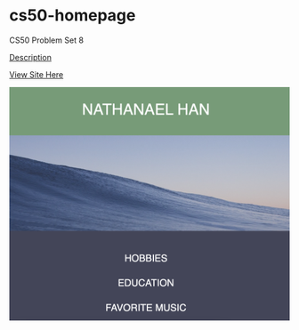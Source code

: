 # cs50-homepage
CS50 Problem Set 8



[Description](https://cs50.harvard.edu/extension/2023/spring/psets/8/homepage/)

[View Site Here](https://nathanael-han.github.io/cs50-homepage/index.html)


![Alt Text](https://github.com/nathanael-han/cs50-homepage/blob/main/homepage-snap.png)
